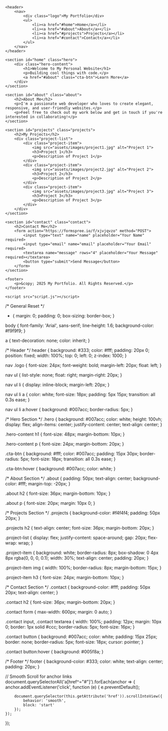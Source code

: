 <!DOCTYPE html>
<html lang="en">
<head>
    <meta charset="UTF-8">
    <meta name="viewport" content="width=device-width, initial-scale=1.0">
    <meta name="description" content="A personal portfolio website with smooth animations and a contact form.">
    <title>My Portfolio Website</title>
    <link rel="stylesheet" href="style.css">
    <link rel="icon" href="assets/images/favicon.ico">
</head>
<body>

    <header>
        <nav>
            <div class="logo">My Portfolio</div>
            <ul>
                <li><a href="#home">Home</a></li>
                <li><a href="#about">About</a></li>
                <li><a href="#projects">Projects</a></li>
                <li><a href="#contact">Contact</a></li>
            </ul>
        </nav>
    </header>

    <section id="home" class="hero">
        <div class="hero-content">
            <h1>Welcome to My Personal Website</h1>
            <p>Building cool things with code.</p>
            <a href="#about" class="cta-btn">Learn More</a>
        </div>
    </section>

    <section id="about" class="about">
        <h2>About Me</h2>
        <p>I'm a passionate web developer who loves to create elegant, responsive, and user-friendly websites.</p>
        <p>Feel free to check out my work below and get in touch if you're interested in collaborating!</p>
    </section>

    <section id="projects" class="projects">
        <h2>My Projects</h2>
        <div class="project-list">
            <div class="project-item">
                <img src="assets/images/project1.jpg" alt="Project 1">
                <h3>Project 1</h3>
                <p>Description of Project 1</p>
            </div>
            <div class="project-item">
                <img src="assets/images/project2.jpg" alt="Project 2">
                <h3>Project 2</h3>
                <p>Description of Project 2</p>
            </div>
            <div class="project-item">
                <img src="assets/images/project3.jpg" alt="Project 3">
                <h3>Project 3</h3>
                <p>Description of Project 3</p>
            </div>
        </div>
    </section>

    <section id="contact" class="contact">
        <h2>Contact Me</h2>
        <form action="https://formspree.io/f/xjvjqvzo" method="POST">
            <input type="text" name="name" placeholder="Your Name" required>
            <input type="email" name="email" placeholder="Your Email" required>
            <textarea name="message" rows="4" placeholder="Your Message" required></textarea>
            <button type="submit">Send Message</button>
        </form>
    </section>

    <footer>
        <p>&copy; 2025 My Portfolio. All Rights Reserved.</p>
    </footer>

    <script src="script.js"></script>
</body>
</html>

/* General Reset */
* {
    margin: 0;
    padding: 0;
    box-sizing: border-box;
}

body {
    font-family: 'Arial', sans-serif;
    line-height: 1.6;
    background-color: #f9f9f9;
}

a {
    text-decoration: none;
    color: inherit;
}

/* Header */
header {
    background: #333;
    color: #fff;
    padding: 20px 0;
    position: fixed;
    width: 100%;
    top: 0;
    left: 0;
    z-index: 1000;
}

nav .logo {
    font-size: 24px;
    font-weight: bold;
    margin-left: 20px;
    float: left;
}

nav ul {
    list-style: none;
    float: right;
    margin-right: 20px;
}

nav ul li {
    display: inline-block;
    margin-left: 20px;
}

nav ul li a {
    color: white;
    font-size: 18px;
    padding: 5px 15px;
    transition: all 0.3s ease;
}

nav ul li a:hover {
    background: #007acc;
    border-radius: 5px;
}

/* Hero Section */
.hero {
    background: #007acc;
    color: white;
    height: 100vh;
    display: flex;
    align-items: center;
    justify-content: center;
    text-align: center;
}

.hero-content h1 {
    font-size: 48px;
    margin-bottom: 10px;
}

.hero-content p {
    font-size: 24px;
    margin-bottom: 20px;
}

.cta-btn {
    background: #fff;
    color: #007acc;
    padding: 15px 30px;
    border-radius: 5px;
    font-size: 18px;
    transition: all 0.3s ease;
}

.cta-btn:hover {
    background: #007acc;
    color: white;
}

/* About Section */
.about {
    padding: 50px;
    text-align: center;
    background-color: #fff;
    margin-top: -20px;
}

.about h2 {
    font-size: 36px;
    margin-bottom: 10px;
}

.about p {
    font-size: 20px;
    margin: 10px 0;
}

/* Projects Section */
.projects {
    background-color: #f4f4f4;
    padding: 50px 20px;
}

.projects h2 {
    text-align: center;
    font-size: 36px;
    margin-bottom: 20px;
}

.project-list {
    display: flex;
    justify-content: space-around;
    gap: 20px;
    flex-wrap: wrap;
}

.project-item {
    background: white;
    border-radius: 8px;
    box-shadow: 0 4px 8px rgba(0, 0, 0, 0.1);
    width: 30%;
    text-align: center;
    padding: 20px;
}

.project-item img {
    width: 100%;
    border-radius: 8px;
    margin-bottom: 15px;
}

.project-item h3 {
    font-size: 24px;
    margin-bottom: 10px;
}

/* Contact Section */
.contact {
    background-color: #fff;
    padding: 50px 20px;
    text-align: center;
}

.contact h2 {
    font-size: 36px;
    margin-bottom: 20px;
}

.contact form {
    max-width: 600px;
    margin: 0 auto;
}

.contact input,
.contact textarea {
    width: 100%;
    padding: 12px;
    margin: 10px 0;
    border: 1px solid #ccc;
    border-radius: 5px;
    font-size: 16px;
}

.contact button {
    background: #007acc;
    color: white;
    padding: 15px 25px;
    border: none;
    border-radius: 5px;
    font-size: 18px;
    cursor: pointer;
}

.contact button:hover {
    background: #005f8a;
}

/* Footer */
footer {
    background-color: #333;
    color: white;
    text-align: center;
    padding: 20px;
}

// Smooth Scroll for anchor links
document.querySelectorAll('a[href^="#"]').forEach(anchor => {
    anchor.addEventListener('click', function (e) {
        e.preventDefault();

        document.querySelector(this.getAttribute('href')).scrollIntoView({
            behavior: 'smooth',
            block: 'start'
        });
    });
});

